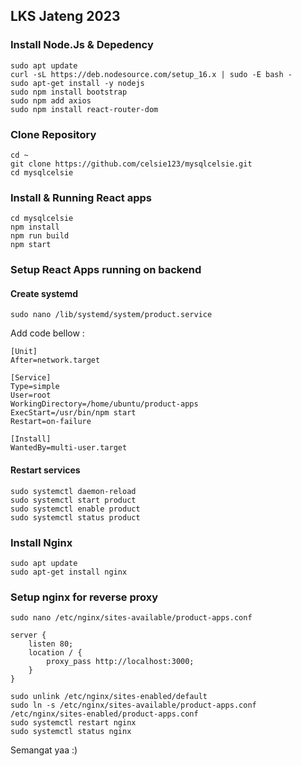 ## LKS Jateng 2023 


### Install Node.Js & Depedency

```
sudo apt update
curl -sL https://deb.nodesource.com/setup_16.x | sudo -E bash -
sudo apt-get install -y nodejs
sudo npm install bootstrap
sudo npm add axios
sudo npm install react-router-dom
```

### Clone Repository

```
cd ~
git clone https://github.com/celsie123/mysqlcelsie.git
cd mysqlcelsie
```


### Install & Running React apps

```
cd mysqlcelsie
npm install 
npm run build 
npm start 
```


### Setup React Apps running on backend

#### Create systemd

```
sudo nano /lib/systemd/system/product.service
```

Add code bellow :

```
[Unit]
After=network.target
 
[Service]
Type=simple
User=root
WorkingDirectory=/home/ubuntu/product-apps
ExecStart=/usr/bin/npm start 
Restart=on-failure
 
[Install]
WantedBy=multi-user.target

```

#### Restart services

```
sudo systemctl daemon-reload
sudo systemctl start product
sudo systemctl enable product
sudo systemctl status product
```

### Install Nginx
```
sudo apt update
sudo apt-get install nginx
```

### Setup nginx for reverse proxy


```
sudo nano /etc/nginx/sites-available/product-apps.conf

server {
    listen 80;
    location / {
        proxy_pass http://localhost:3000;
    }
}
```

```
sudo unlink /etc/nginx/sites-enabled/default
sudo ln -s /etc/nginx/sites-available/product-apps.conf /etc/nginx/sites-enabled/product-apps.conf
sudo systemctl restart nginx
sudo systemctl status nginx
```



Semangat yaa :)
